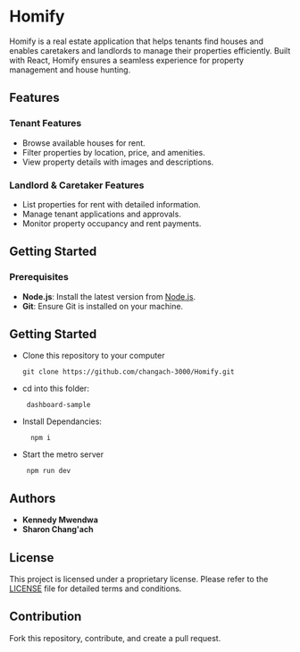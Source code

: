 # Homify

Homify is a real estate application that helps tenants find houses and enables caretakers and landlords to manage their properties efficiently. Built with React, Homify ensures a seamless experience for property management and house hunting.

## Features

### Tenant Features
- Browse available houses for rent.
- Filter properties by location, price, and amenities.
- View property details with images and descriptions.

### Landlord & Caretaker Features
- List properties for rent with detailed information.
- Manage tenant applications and approvals.
- Monitor property occupancy and rent payments.

## Getting Started

### Prerequisites
- **Node.js**: Install the latest version from [Node.js](https://nodejs.org).
- **Git**: Ensure Git is installed on your machine.

## Getting Started

- Clone this repository to your computer
  ```
  git clone https://github.com/changach-3000/Homify.git
  ```
- cd into this folder:
  ```
   dashboard-sample
  ```
- Install Dependancies:
  ```
    npm i
   ```
- Start the metro server
   ```
    npm run dev
   ```
## Authors

- **Kennedy Mwendwa** 
- **Sharon Chang'ach**

## License

This project is licensed under a proprietary license. Please refer to the [LICENSE](https://github.com/Lemonade-Payments/Lemonade-Mobile-v3/blob/add-readme/LICENSE) file for detailed terms and conditions.

## Contribution

Fork this repository, contribute, and create a pull request.
